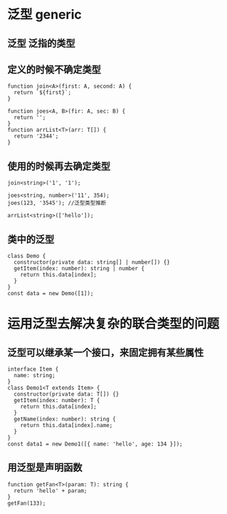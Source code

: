 # 泛型 generic
## 泛型  泛指的类型
## 定义的时候不确定类型
```
function join<A>(first: A, second: A) {
  return `${first}`;
}

function joes<A, B>(fir: A, sec: B) {
  return '';
}
function arrList<T>(arr: T[]) {
  return '2344';
}
```

## 使用的时候再去确定类型
```
join<string>('1', '1');

joes<string, number>('11', 354);
joes(123, '3545'); //泛型类型推断

arrList<string>(['hello']);
```


## 类中的泛型

```
class Demo {
  constructor(private data: string[] | number[]) {}
  getItem(index: number): string | number {
    return this.data[index];
  }
}
const data = new Demo([1]);
```


# 运用泛型去解决复杂的联合类型的问题

## 泛型可以继承某一个接口，来固定拥有某些属性
```
interface Item {
  name: string;
}
class Demo1<T extends Item> {
  constructor(private data: T[]) {}
  getItem(index: number): T {
    return this.data[index];
  }
  getName(index: number): string {
    return this.data[index].name;
  }
}
const data1 = new Demo1([{ name: 'hello', age: 134 }]);
```

## 用泛型是声明函数
```
function getFan<T>(param: T): string {
  return 'hello' + param;
}
getFan(133);
```
